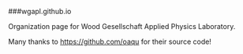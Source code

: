 ###wgapl.github.io

Organization page for Wood Gesellschaft Applied Physics Laboratory.

Many thanks to https://github.com/oaqu for their source code!
